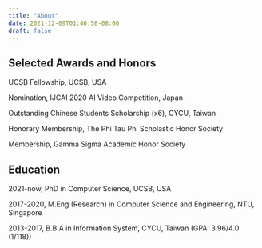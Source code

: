 ```yaml
---
title: "About"
date: 2021-12-09T01:46:58-08:00
draft: false
---
```

## Selected Awards and Honors
UCSB Fellowship, UCSB, USA

Nomination, IJCAI 2020 AI Video Competition, Japan

Outstanding Chinese Students Scholarship (x6), CYCU, Taiwan

Honorary Membership, The Phi Tau Phi Scholastic Honor Society

Membership, Gamma Sigma Academic Honor Society

## Education 
2021-now, PhD in Computer Science, UCSB, USA

2017-2020, M.Eng (Research) in Computer Science and Engineering, NTU, Singapore

2013-2017, B.B.A in Information System, CYCU, Taiwan (GPA: 3.96/4.0 (1/118))
